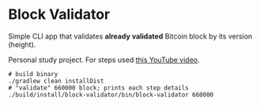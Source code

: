 # Block Validator

Simple CLI app that validates **already validated** Bitcoin block by its version (height).

Personal study project. For steps used [this YouTube video](https://www.youtube.com/watch?v=qLI8Y0961zk).

```shell
# build binary
./gradlew clean installDist
# "validate" 660000 block; prints each step details 
./build/install/block-validator/bin/block-validator 660000
```

